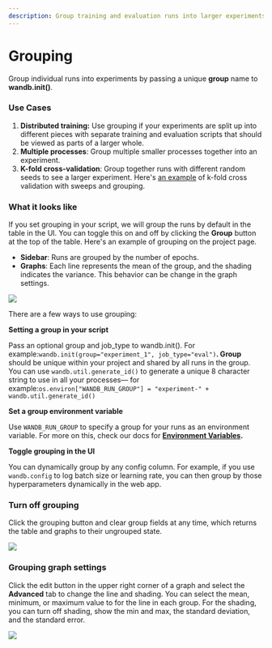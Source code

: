 ```yaml
---
description: Group training and evaluation runs into larger experiments
---
```


# Grouping

Group individual runs into experiments by passing a unique **group** name to **wandb.init\(\)**.

### **Use Cases**

1. **Distributed training:** Use grouping if your experiments are split up into different pieces with separate training and evaluation scripts that should be viewed as parts of a larger whole.
2. **Multiple processes**: Group multiple smaller processes together into an experiment.
3. **K-fold cross-validation**: Group together runs with different random seeds to see a larger experiment. Here's [an example](https://github.com/wandb/examples/tree/master/sweeps-cross-validation) of k-fold cross validation with sweeps and grouping.

### What it looks like

If you set grouping in your script, we will group the runs by default in the table in the UI. You can toggle this on and off by clicking the **Group** button at the top of the table. Here's an example of grouping on the project page.

* **Sidebar**: Runs are grouped by the number of epochs.
* **Graphs**: Each line represents the mean of the group, and the shading indicates the variance. This behavior can be change in the graph settings.

![](../../.gitbook/assets/demo-grouping.png)

There are a few ways to use grouping:

**Setting a group in your script**

Pass an optional group and job\_type to wandb.init\(\). For example:`wandb.init(group="experiment_1", job_type="eval")`**. Group** should be unique within your project and shared by all runs in the group.  You can use `wandb.util.generate_id()` to generate a unique 8 character string to use in all your processes— for example:`os.environ["WANDB_RUN_GROUP"] = "experiment-" + wandb.util.generate_id()`

**Set a group environment variable**

Use `WANDB_RUN_GROUP` to specify a group for your runs as an environment variable. For more on this, check our docs for [**Environment Variables**](../environment-variables.md)**.**

**Toggle grouping in the UI**

You can dynamically group by any config column. For example, if you use `wandb.config` to log batch size or learning rate, you can then group by those hyperparameters dynamically in the web app. 

### Turn off grouping

Click the grouping button and clear group fields at any time, which returns the table and graphs to their ungrouped state.

![](../../.gitbook/assets/demo-no-grouping.png)

### Grouping graph settings

Click the edit button in the upper right corner of a graph and select the **Advanced** tab to change the line and shading. You can select the mean, minimum, or maximum value to for the line in each group. For the shading, you can turn off shading, show the min and max, the standard deviation, and the standard error.

![](../../.gitbook/assets/demo-grouping-settings.png)

